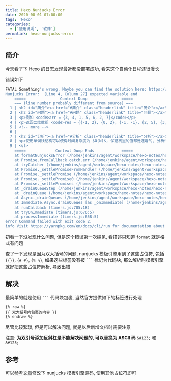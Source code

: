 ```yaml
---
title: Hexo Nunjucks Error
date: 2020-08-01 07:00:00
tags: 'Hexo'
categories:
  - ['使用说明', '软件']
permalink: hexo-nunjucks-error
---
```


## 简介

今天看了下 Hexo 的日志发现最近都没部署成功, 看来这个自动化日程还很漫长

错误如下

```sh
FATAL Something's wrong. Maybe you can find the solution here: https://hexo.io/docs/troubleshooting.html
Nunjucks Error:  [Line 4, Column 27] expected variable end
    =====               Context Dump               =====
    === (line number probably different from source) ===
  1 | <h2 id="简介"><a href="#简介" class="headerlink" title="简介"></a>简介</h2><p>单调栈是一种特殊的栈, 栈内的元素都保存一个单调性, 递增或递减, 利用这个特性可以解决一些特殊的问题</p>
  2 | <h2 id="问题"><a href="#问题" class="headerlink" title="问题"></a>问题</h2><p>给定一个数组 arr, 找出每一个元素左边和右边离当前位置最近且比当前值小的位置, 返回所有位置相关信息</p>
  3 | <p>例如 <code>arr = {3, 4, 1, 5, 6, 2, 7}</code></p>
  4 | <p>返回二维数组 <code>res = {{-1, 2}, {0, 2}, {-1, -1}, {2, 5}, {3, 5}, {2, -1}, {5, -1}}</code>, -1 表示不存在</p>
  5 | <!-- more -->
  6 |
  7 | <h2 id="分析"><a href="#分析" class="headerlink" title="分析"></a>分析</h2><p>通过对每个位置向左右方向分别遍历一下可以解决问题, 这样时间复杂度就是 $O(N^2)$</p>
  8 | <p>使用单调栈结构可以使得时间复杂度为 $O(N)$, 保证栈里的值都是递增的, 分析情况如下</p>
  9 | <ul>
    =====             Context Dump Ends            =====
    at formatNunjucksError (/home/jenkins/agent/workspace/hexo-notes/hexo-notes/node_modules/hexo/lib/extend/tag.js:99:13)
    at Promise.fromCallback.catch.err (/home/jenkins/agent/workspace/hexo-notes/hexo-notes/node_modules/hexo/lib/extend/tag.js:121:34)
    at tryCatcher (/home/jenkins/agent/workspace/hexo-notes/hexo-notes/node_modules/bluebird/js/release/util.js:16:23)
    at Promise._settlePromiseFromHandler (/home/jenkins/agent/workspace/hexo-notes/hexo-notes/node_modules/bluebird/js/release/promise.js:547:31)
    at Promise._settlePromise (/home/jenkins/agent/workspace/hexo-notes/hexo-notes/node_modules/bluebird/js/release/promise.js:604:18)
    at Promise._settlePromise0 (/home/jenkins/agent/workspace/hexo-notes/hexo-notes/node_modules/bluebird/js/release/promise.js:649:10)
    at Promise._settlePromises (/home/jenkins/agent/workspace/hexo-notes/hexo-notes/node_modules/bluebird/js/release/promise.js:725:18)
    at _drainQueueStep (/home/jenkins/agent/workspace/hexo-notes/hexo-notes/node_modules/bluebird/js/release/async.js:93:12)
    at _drainQueue (/home/jenkins/agent/workspace/hexo-notes/hexo-notes/node_modules/bluebird/js/release/async.js:86:9)
    at Async._drainQueues (/home/jenkins/agent/workspace/hexo-notes/hexo-notes/node_modules/bluebird/js/release/async.js:102:5)
    at Immediate.Async.drainQueues [as _onImmediate] (/home/jenkins/agent/workspace/hexo-notes/hexo-notes/node_modules/bluebird/js/release/async.js:15:14)
    at runCallback (timers.js:705:18)
    at tryOnImmediate (timers.js:676:5)
    at processImmediate (timers.js:658:5)
error Command failed with exit code 2.
info Visit https://yarnpkg.com/en/docs/cli/run for documentation about this command.
```

初看一下没发现什么问题, 但是这个错误第一次碰见, 看描述只知道 `format` 就是格式有问题

查了一下发现是因为双大括号的问题, nunjucks 模板引擎用到了这些占位符, 包括 ```{{}}```, ```{# #}```, ```{% %}```, 如果这些标签没有被 ` ``` ` 标记为代码块, 那么解析时模板引擎就好把这些占位符解析, 导致出错

## 解决

最简单的就是使用 ` ``` ` 代码块包裹, 当然官方提供如下的标签进行处理

```
{% raw %}
{{ 双大括号内包裹的内容 }}
{% endraw %}
```

尽管比较繁琐, 但是可以解决问题, 就是以后新增文档时需要注意

注意: **为双引号添加反斜杠是不能解决问题的, 可以替换为 ASCII 码** `&#123;` 和 `&#125;`

## 参考

可以[参考文章](https://www.jianshu.com/p/6032a1a2dc25)修改下 nunjucks 模板引擎源码, 使用其他占位符即可
